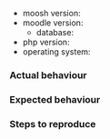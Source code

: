 - moosh version:
- moodle version:
    - database:
- php version:
- operating system:

### Actual behaviour

### Expected behaviour

### Steps to reproduce

